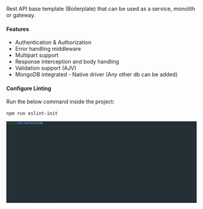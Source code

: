 Rest API base template (Boilerplate) that can be used as a service, monolith or gateway.

#### Features

- Authentication & Authorization
- Error handling middleware
- Multipart support
- Response interception and body handling
- Validation support (AJV)
- MongoDB integrated - Native driver (Any other db can be added)

#### Configure Linting
Run the below command inside the project:
```
npm run eslint-init
```
![](gif_helpers/add-linting.gif)
